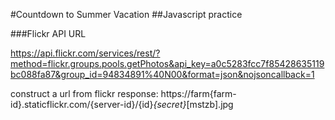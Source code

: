 #Countdown to Summer Vacation
##Javascript practice

###Flickr API URL

https://api.flickr.com/services/rest/?method=flickr.groups.pools.getPhotos&api_key=a0c5283fcc7f85428635119bc088fa87&group_id=94834891%40N00&format=json&nojsoncallback=1


construct a url from flickr response:
https://farm{farm-id}.staticflickr.com/{server-id}/{id}_{secret}_[mstzb].jpg

